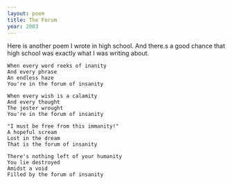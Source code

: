 ```yaml
---
layout: poem
title: The Forum
year: 2003
---
```


Here is another poem I wrote in high school. And there.s a good chance that high school was exactly what I was writing about.

    When every word reeks of inanity
    And every phrase
    An endless haze
    You're in the forum of insanity

    When every wish is a calamity
    And every thought
    The jester wrought
    You're in the forum of insanity

    "I must be free from this immanity!"
    A hopeful scream
    Lost in the dream
    That is the forum of insanity

    There's nothing left of your humanity
    You lie destroyed
    Amidst a void
    Filled by the forum of insanity
